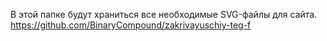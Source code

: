 В этой папке будут храниться все необходимые SVG-файлы для сайта.
https://github.com/BinaryCompound/zakrivayuschiy-teg-f